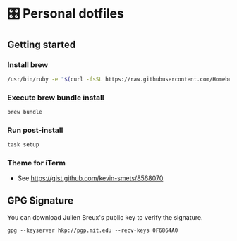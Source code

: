 # 🎛 Personal dotfiles

## Getting started

### Install brew

```bash
/usr/bin/ruby -e "$(curl -fsSL https://raw.githubusercontent.com/Homebrew/install/master/install)"
```

### Execute brew bundle install

```bash
brew bundle
```

### Run post-install

```bash
task setup
```


### Theme for iTerm

- See https://gist.github.com/kevin-smets/8568070

## GPG Signature

You can download Julien Breux's public key to verify the signature.

    gpg --keyserver hkp://pgp.mit.edu --recv-keys 0F6864A0
